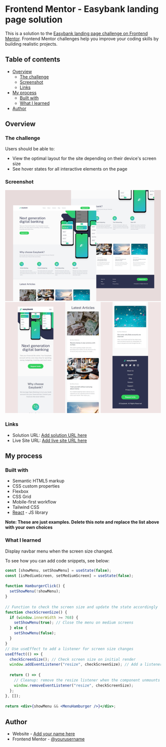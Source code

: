# Frontend Mentor - Easybank landing page solution

This is a solution to the [Easybank landing page challenge on Frontend Mentor](https://www.frontendmentor.io/challenges/easybank-landing-page-WaUhkoDN). Frontend Mentor challenges help you improve your coding skills by building realistic projects.

## Table of contents

- [Overview](#overview)
  - [The challenge](#the-challenge)
  - [Screenshot](#screenshot)
  - [Links](#links)
- [My process](#my-process)
  - [Built with](#built-with)
  - [What I learned](#what-i-learned)
- [Author](#author)

## Overview

### The challenge

Users should be able to:

- View the optimal layout for the site depending on their device's screen size
- See hover states for all interactive elements on the page

### Screenshot

![desktop](public/images/desktop_FM.jpg)
![mobile](public/images/mobile_FM.jpg)

### Links

- Solution URL: [Add solution URL here](https://your-solution-url.com)
- Live Site URL: [Add live site URL here](https://your-live-site-url.com)

## My process

### Built with

- Semantic HTML5 markup
- CSS custom properties
- Flexbox
- CSS Grid
- Mobile-first workflow
- Tailwind CSS
- [React](https://reactjs.org/) - JS library

**Note: These are just examples. Delete this note and replace the list above with your own choices**

### What I learned

Display navbar menu when the screen size changed.

To see how you can add code snippets, see below:

```jsx
const [showMenu, setShowMenu] = useState(false);
const [isMediumScreen, setMediumScreen] = useState(false);

function HamburgerClick() {
  setShowMenu(!showMenu);
}

// Function to check the screen size and update the state accordingly
function checkScreenSize() {
  if (window.innerWidth >= 768) {
    setShowMenu(true); // Close the menu on medium screens
  } else {
    setShowMenu(false);
  }
}
// Use useEffect to add a listener for screen size changes
useEffect(() => {
  checkScreenSize(); // Check screen size on initial render
  window.addEventListener("resize", checkScreenSize); // Add a listener for resize events

  return () => {
    // Cleanup: remove the resize listener when the component unmounts
    window.removeEventListener("resize", checkScreenSize);
  };
}, []);

return <div>{showMenu && <MenuHamburger />}</div>;
```

## Author

- Website - [Add your name here](https://www.your-site.com)
- Frontend Mentor - [@yourusername](https://www.frontendmentor.io/profile/yourusername)
